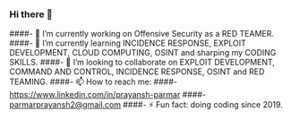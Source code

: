 ### Hi there 👋

<!--
**PrayanshParmar/PrayanshParmar** is a ✨ _special_ ✨ repository because its `README.md` (this file) appears on your GitHub profile.

Here are some ideas to get you started:

- 🔭 I’m currently working on ...
- 🌱 I’m currently learning ...
- 👯 I’m looking to collaborate on ...
- 🤔 I’m looking for help with ...
- 💬 Ask me about ...
- 📫 How to reach me: ...
- 😄 Pronouns: ...
- ⚡ Fun fact: ...
-->

####- 🔭 I’m currently working on Offensive Security as a RED TEAMER. 
####- 🌱 I’m currently learning INCIDENCE RESPONSE, EXPLOIT DEVELOPMENT, CLOUD COMPUTING, OSINT and sharping my CODING SKILLS.
####- 👯 I’m looking to collaborate on EXPLOIT DEVELOPMENT, COMMAND AND CONTROL, INCIDENCE RESPONSE, OSINT and RED TEAMING.
####- 📫 How to reach me:
####- https://www.linkedin.com/in/prayansh-parmar
####- parmarprayansh2@gmail.com
####- ⚡ Fun fact: doing coding since 2019. 
